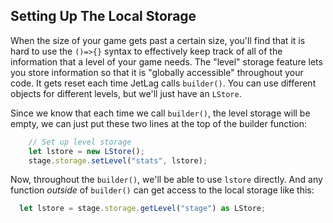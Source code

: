 ## Setting Up The Local Storage

When the size of your game gets past a certain size, you'll find that it is hard
to use the `()=>{}` syntax to effectively keep track of all of the information
that a level of your game needs.  The "level" storage feature lets you store
information so that it is "globally accessible" throughout your code.  It gets
reset each time JetLag calls `builder()`.  You can use different objects for
different levels, but we'll just have an `LStore`.

Since we know that each time we call `builder()`, the level storage will be
empty, we can just put these two lines at the top of the builder function:

```typescript
    // Set up level storage
    let lstore = new LStore();
    stage.storage.setLevel("stats", lstore);
```

Now, throughout the `builder()`, we'll be able to use `lstore` directly.  And
any function *outside* of `builder()` can get access to the local storage like
this:

```typescript
  let lstore = stage.storage.getLevel("stage") as LStore;
```
